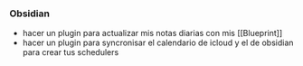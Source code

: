 ### Obsidian
- hacer un plugin para actualizar mis notas diarias con mis [[Blueprint]]
- hacer un plugin para syncronisar el calendario de icloud y el de obsidian para crear tus schedulers
  